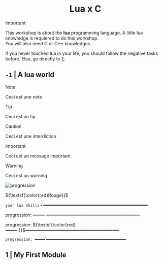 <h1 align=center> Lua x C </h1>

> [!IMPORTANT]
> This workshop is about the **lua** programming language. A little lua knowledge is requiered to do this workshop.<br/>
> You will also need C or C++ knowledges.
> 
> If you never touched lua in your life, you should follow the negative tasks before. Else, go directly to [1](#1--my-first-module);

## `-1` | A lua world

> [!NOTE]
> Ceci est une note

> [!TIP]
> Ceci est un tip

> [!CAUTION]
> Ceci est une interdiction

> [!IMPORTANT]
> Ceci est un message important

> [!WARNING]
> Ceci est un warning

![progression](https://geps.dev/progress/32?dangerColor=9c6bff&warningColor=389bfc&successColor=38fc80) 

${\textsf{\color{red}Rouge}}$

`your lua skills` ╸━━━━━━━━━━━━━━━━━━━━━━━━━━━━━━━━━━━━━━━

progression: ━━━━╸━━━━━━━━━━━━━━━━━━━━━━━━━━━━━━━━━━━

progression: ${\textsf{\color{red}━━━━╸}}$━━━━━━━━━━━━━━━━━━━━━━━━━━━━━━━━━━━

`progression: ━━━━╸━━━━━━━━━━━━━━━━━━━━━━━━━━━━━━━━━━━`

## 1 | My First Module

